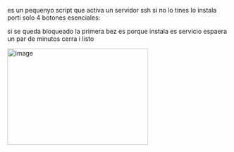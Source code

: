 es un pequenyo script que activa un servidor ssh si no lo tines lo instala porti solo 4 botones esenciales:


si se queda bloqueado la primera bez es porque instala es servicio espaera un par de minutos cerra i listo 




<img width="319" height="219" alt="image" src="https://github.com/user-attachments/assets/942510b4-17b1-4882-aa9c-77d6bee98a27" />
